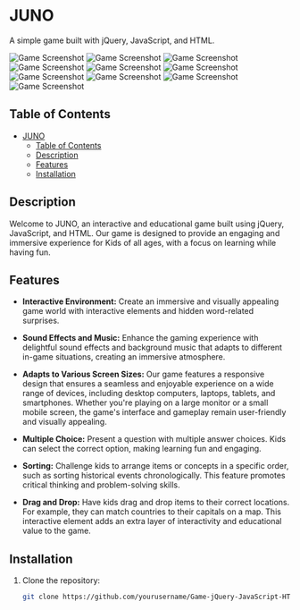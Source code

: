 # JUNO

A simple game built with jQuery, JavaScript, and HTML.

![Game Screenshot](./Docs/screenshots/1.PNG)
![Game Screenshot](./Docs/screenshots/2.PNG)
![Game Screenshot](./Docs/screenshots/3.PNG)
![Game Screenshot](./Docs/screenshots/4.PNG)
![Game Screenshot](./Docs/screenshots/5.PNG)
![Game Screenshot](./Docs/screenshots/6.PNG)
![Game Screenshot](./Docs/screenshots/7.PNG)
![Game Screenshot](./Docs/screenshots/8.PNG)
![Game Screenshot](./Docs/screenshots/9.PNG)
![Game Screenshot](./Docs/screenshots/10.PNG)

## Table of Contents

- [JUNO](#juno)
  - [Table of Contents](#table-of-contents)
  - [Description](#description)
  - [Features](#features)
  - [Installation](#installation)

## Description

Welcome to JUNO, an interactive and educational game built using jQuery, JavaScript, and HTML. Our game is designed to provide an engaging and immersive experience for Kids of all ages, with a focus on learning while having fun.


## Features

- **Interactive Environment:** Create an immersive and visually appealing game world with interactive elements and hidden word-related surprises.

- **Sound Effects and Music:** Enhance the gaming experience with delightful sound effects and background music that adapts to different in-game situations, creating an immersive atmosphere.
  
-  **Adapts to Various Screen Sizes:** Our game features a responsive design that ensures a seamless and enjoyable experience on a wide range of devices, including desktop computers, laptops, tablets, and smartphones. Whether you're playing on a large monitor or a small mobile screen, the game's interface and gameplay remain user-friendly and visually appealing.
  
- **Multiple Choice:** Present a question with multiple answer choices. Kids can select the correct option, making learning fun and engaging.

- **Sorting:** Challenge kids to arrange items or concepts in a specific order, such as sorting historical events chronologically. This feature promotes critical thinking and problem-solving skills.

- **Drag and Drop:** Have kids drag and drop items to their correct locations. For example, they can match countries to their capitals on a map. This interactive element adds an extra layer of interactivity and educational value to the game.

## Installation

1. Clone the repository:

   ```bash
   git clone https://github.com/yourusername/Game-jQuery-JavaScript-HTML.git


